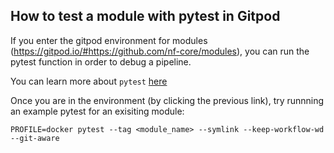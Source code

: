 ## How to test a module with pytest in Gitpod

If you enter the gitpod environment for modules (https://gitpod.io/#https://github.com/nf-core/modules), you can run the pytest function in order to debug a pipeline.

You can learn more about `pytest` [here](https://nf-co.re/events/2021/bytesize-17-pytest-workflow)

Once you are in the environment (by clicking the previous link), try runnning an example pytest for an exisiting module:

```console
PROFILE=docker pytest --tag <module_name> --symlink --keep-workflow-wd --git-aware
```
